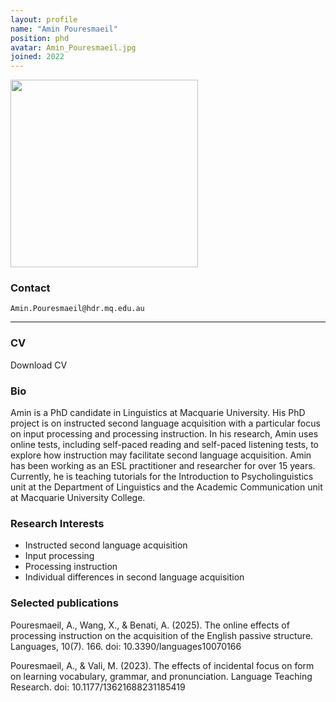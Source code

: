 ```yaml
---
layout: profile
name: "Amin Pouresmaeil"
position: phd
avatar: Amin_Pouresmaeil.jpg
joined: 2022
---
```


<img width="300" src="{{site.baseurl}}/images/people/{{page.avatar}}" data-action="zoom">

### Contact
<i class="fa fa-envelope-o"></i>  `Amin.Pouresmaeil@hdr.mq.edu.au`

<hr>


### CV  
<i class="fa fa-file-pdf-o"></i> <a src="{{ site.baseurl }}/document/Amin_CV.pdf" target="_blank">Download CV</a>


### Bio

Amin is a PhD candidate in Linguistics at Macquarie University. His PhD project is on instructed second language acquisition with a particular focus on input processing and processing instruction. In his research, Amin uses online tests, including self-paced reading and self-paced listening tests, to explore how instruction may facilitate second language acquisition.
Amin has been working as an ESL practitioner and researcher for over 15 years. Currently, he is teaching tutorials for the Introduction to Psycholinguistics unit at the Department of Linguistics and the Academic Communication unit at Macquarie University College.

### Research Interests
- Instructed second language acquisition
- Input processing
- Processing instruction
- Individual differences in second language acquisition

### Selected publications

Pouresmaeil, A., Wang, X., & Benati, A. (2025). The online effects of processing instruction on the acquisition of the English passive structure. Languages, 10(7). 166. doi: 10.3390/languages10070166

Pouresmaeil, A., & Vali, M. (2023). The effects of incidental focus on form on learning vocabulary, grammar, and pronunciation. Language Teaching Research. doi: 10.1177/13621688231185419
